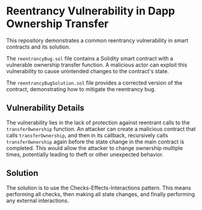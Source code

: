 # Reentrancy Vulnerability in Dapp Ownership Transfer

This repository demonstrates a common reentrancy vulnerability in smart contracts and its solution.

The `reentrancyBug.sol` file contains a Solidity smart contract with a vulnerable ownership transfer function.  A malicious actor can exploit this vulnerability to cause unintended changes to the contract's state.

The `reentrancyBugSolution.sol` file provides a corrected version of the contract, demonstrating how to mitigate the reentrancy bug.

## Vulnerability Details

The vulnerability lies in the lack of protection against reentrant calls to the `transferOwnership` function.  An attacker can create a malicious contract that calls `transferOwnership`, and then in its callback, recursively calls `transferOwnership` again before the state change in the main contract is completed. This would allow the attacker to change ownership multiple times, potentially leading to theft or other unexpected behavior.

## Solution

The solution is to use the Checks-Effects-Interactions pattern.  This means performing all checks, then making all state changes, and finally performing any external interactions.